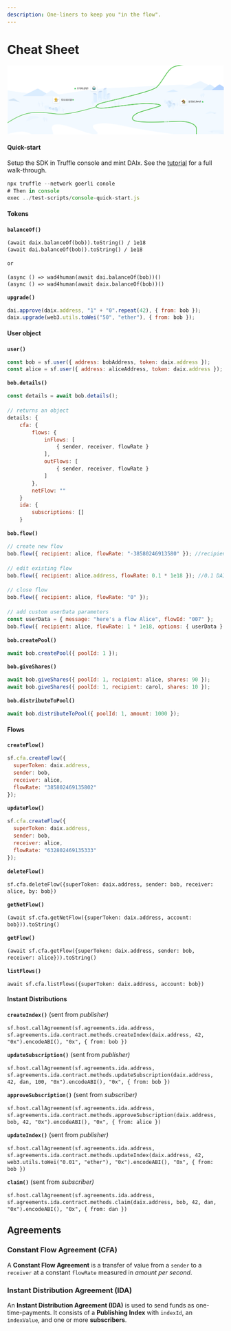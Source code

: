 ```yaml
---
description: One-liners to keep you "in the flow".
---
```


# Cheat Sheet

![](.gitbook/assets/image%20%283%29.png)

#### Quick-start

Setup the SDK in Truffle console and mint DAIx. See the [tutorial](https://github.com/superfluid-finance/superfluid-protocol-docs/tree/c0acd5ac6cab2baecb39b5b01b35daa9f175c468/tutorial/create-a-flow/README.md) for a full walk-through.

```javascript
npx truffle --network goerli conole
# Then in console
exec ../test-scripts/console-quick-start.js
```

#### Tokens

**`balanceOf()`**

```text
(await daix.balanceOf(bob)).toString() / 1e18
(await dai.balanceOf(bob)).toString() / 1e18

or

(async () => wad4human(await dai.balanceOf(bob))()
(async () => wad4human(await daix.balanceOf(bob))()

```

**`upgrade()`**

```javascript
dai.approve(daix.address, "1" + "0".repeat(42), { from: bob });
daix.upgrade(web3.utils.toWei("50", "ether"), { from: bob });
```

#### User object

**`user()`**

```javascript
const bob = sf.user({ address: bobAddress, token: daix.address });
const alice = sf.user({ address: aliceAddress, token: daix.address });
```

**`bob.details()`**

```javascript
const details = await bob.details();

// returns an object
details: {
    cfa: {
        flows: {
            inFlows: [
                { sender, receiver, flowRate }
            ],
            outFlows: [
                { sender, receiver, flowRate }
            ]
        },
        netFlow: ""
    }
    ida: {
        subscriptions: []
    }
```

**`bob.flow()`**

```javascript
// create new flow
bob.flow({ recipient: alice, flowRate: "-38580246913580" }); //recipient can be user object or address

// edit existing flow
bob.flow({ recipient: alice.address, flowRate: 0.1 * 1e18 }); //0.1 DAI per second with 18 decimals.

// close flow
bob.flow({ recipient: alice, flowRate: "0" });

// add custom userData parameters
const userData = { message: "here's a flow Alice", flowId: "007" };
bob.flow({ recipient: alice, flowRate: 1 * 1e18, options: { userData } });
```

**`bob.createPool()`**

```js
await bob.createPool({ poolId: 1 });
```

**`bob.giveShares()`**

```js
await bob.giveShares({ poolId: 1, recipient: alice, shares: 90 });
await bob.giveShares({ poolId: 1, recipient: carol, shares: 10 });
```

**`bob.distributeToPool()`**

```js
await bob.distributeToPool({ poolId: 1, amount: 1000 });
```

#### Flows

**`createFlow()`**

```javascript
sf.cfa.createFlow({
  superToken: daix.address,
  sender: bob,
  receiver: alice,
  flowRate: "385802469135802"
});
```

**`updateFlow()`**

```javascript
sf.cfa.createFlow({
  superToken: daix.address,
  sender: bob,
  receiver: alice,
  flowRate: "632802469135333"
});
```

**`deleteFlow()`**

```text
sf.cfa.deleteFlow({superToken: daix.address, sender: bob, receiver: alice, by: bob})
```

**`getNetFlow()`**

```text
(await sf.cfa.getNetFlow({superToken: daix.address, account: bob})).toString()
```

**`getFlow()`**

```text
(await sf.cfa.getFlow({superToken: daix.address, sender: bob, receiver: alice})).toString()
```

**`listFlows()`**

```text
await sf.cfa.listFlows({superToken: daix.address, account: bob})
```

#### Instant Distributions

**`createIndex()`** \(sent from _publisher\)_

```text
sf.host.callAgreement(sf.agreements.ida.address, sf.agreements.ida.contract.methods.createIndex(daix.address, 42, "0x").encodeABI(), "0x", { from: bob })
```

**`updateSubscription()`** \(sent from _publisher\)_

```text
sf.host.callAgreement(sf.agreements.ida.address, sf.agreements.ida.contract.methods.updateSubscription(daix.address, 42, dan, 100, "0x").encodeABI(), "0x", { from: bob })
```

**`approveSubscription()`** \(sent from _subscriber\)_

```text
sf.host.callAgreement(sf.agreements.ida.address, sf.agreements.ida.contract.methods.approveSubscription(daix.address, bob, 42, "0x").encodeABI(), "0x", { from: alice })
```

**`updateIndex()`** \(sent from _publisher\)_

```text
sf.host.callAgreement(sf.agreements.ida.address, sf.agreements.ida.contract.methods.updateIndex(daix.address, 42, web3.utils.toWei("0.01", "ether"), "0x").encodeABI(), "0x", { from: bob })
```

**`claim()`** \(sent from _subscriber\)_

```text
sf.host.callAgreement(sf.agreements.ida.address, sf.agreements.ida.contract.methods.claim(daix.address, bob, 42, dan, "0x").encodeABI(), "0x", { from: dan })
```

## Agreements

### Constant Flow Agreement \(CFA\)

A **Constant Flow Agreement** is a transfer of value from a `sender` to a `receiver` at a constant `flowRate` measured in _amount per second_.

### Instant Distribution Agreement \(IDA\)

An **Instant Distribution Agreement \(IDA\)** is used to send funds as one-time-payments. It consists of a **Publishing Index** with `indexId`, an `indexValue`, and one or more **subscribers**.
